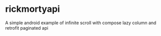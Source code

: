 # rickmortyapi
A simple android example of infinite scroll with compose lazy column and retrofit paginated api
